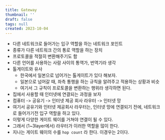```yaml
---
title: Gateway
thumbnail: ''
draft: false
tags: null
created: 2023-10-04
---
```


* 다른 네트워크로 들어가는 입구 역할을 하는 네트워크 포인트
* 종류가 다른 네트워크 간의 통로 역할을 하는 장치
* 프로토콜을 적절히 변환해주기도 함
* 다른 언어를 사용하는 사람 사이의 통역가, 번역기라 생각
* 톨게이트와 유사
  * 한국에서 일본으로 넘어가는 톨게이트가 있다 해보자.
  * 일본으로 넘어갈 때, 좌측 통행을 하는 규칙을 알려주고 적용하는 상황과 비슷
  * 여기서 그 규칙이 프로토콜을 변환하는 행위라 생각하면 된다.
* 집에서 사용할 때 인터넷에 연결되는 과정을 보자
* 컴퓨터 -> 공유기 -> 인터넷 제공 회사 라우터 -> 인터넷 망
* 여기서 공유기와 인터넷 제공회사 라우터는, 인터넷 망에 연결되기 전에, 네트워크로 들어가기전 입구 역할을 하고 있다.
* 이렇게 다양한 게이트 웨이를 거쳐야 연결이 될 수 있다.
* 그래서 (1~3layer에서) 라우터가 이러한 역할을 많이 한다.
* 지나는 게이트 웨이의 수를 `hop count` 라 한다. 이경우는 2이다.
